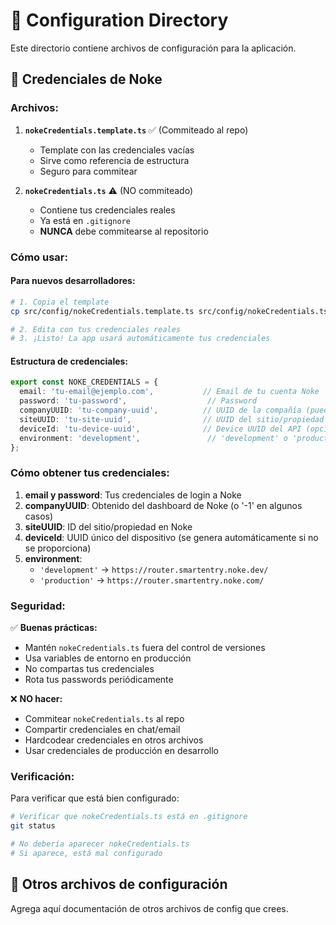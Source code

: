 # 📁 Configuration Directory

Este directorio contiene archivos de configuración para la aplicación.

## 🔐 Credenciales de Noke

### Archivos:

1. **`nokeCredentials.template.ts`** ✅ (Commiteado al repo)
   - Template con las credenciales vacías
   - Sirve como referencia de estructura
   - Seguro para commitear

2. **`nokeCredentials.ts`** ⚠️ (NO commiteado)
   - Contiene tus credenciales reales
   - Ya está en `.gitignore`
   - **NUNCA** debe commitearse al repositorio

### Cómo usar:

#### Para nuevos desarrolladores:

```bash
# 1. Copia el template
cp src/config/nokeCredentials.template.ts src/config/nokeCredentials.ts

# 2. Edita con tus credenciales reales
# 3. ¡Listo! La app usará automáticamente tus credenciales
```

#### Estructura de credenciales:

```typescript
export const NOKE_CREDENTIALS = {
  email: 'tu-email@ejemplo.com',           // Email de tu cuenta Noke
  password: 'tu-password',                  // Password
  companyUUID: 'tu-company-uuid',          // UUID de la compañía (puede ser '-1')
  siteUUID: 'tu-site-uuid',                // UUID del sitio/propiedad
  deviceId: 'tu-device-uuid',              // Device UUID del API (opcional)
  environment: 'development',               // 'development' o 'production'
};
```

### Cómo obtener tus credenciales:

1. **email y password**: Tus credenciales de login a Noke
2. **companyUUID**: Obtenido del dashboard de Noke (o '-1' en algunos casos)
3. **siteUUID**: ID del sitio/propiedad en Noke
4. **deviceId**: UUID único del dispositivo (se genera automáticamente si no se proporciona)
5. **environment**: 
   - `'development'` → `https://router.smartentry.noke.dev/`
   - `'production'` → `https://router.smartentry.noke.com/`

### Seguridad:

✅ **Buenas prácticas:**
- Mantén `nokeCredentials.ts` fuera del control de versiones
- Usa variables de entorno en producción
- No compartas tus credenciales
- Rota tus passwords periódicamente

❌ **NO hacer:**
- Commitear `nokeCredentials.ts` al repo
- Compartir credenciales en chat/email
- Hardcodear credenciales en otros archivos
- Usar credenciales de producción en desarrollo

### Verificación:

Para verificar que está bien configurado:

```bash
# Verificar que nokeCredentials.ts está en .gitignore
git status

# No debería aparecer nokeCredentials.ts
# Si aparece, está mal configurado
```

## 🔧 Otros archivos de configuración

Agrega aquí documentación de otros archivos de config que crees.




